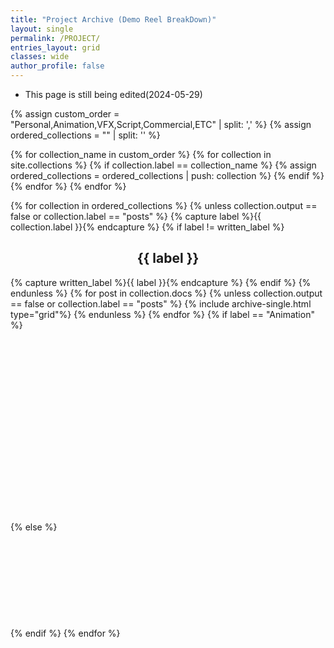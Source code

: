 ```yaml
---
title: "Project Archive (Demo Reel BreakDown)"
layout: single
permalink: /PROJECT/
entries_layout: grid
classes: wide
author_profile: false
---
```

- This page is still being edited(2024-05-29)

{% assign custom_order = "Personal,Animation,VFX,Script,Commercial,ETC" | split: ',' %}
{% assign ordered_collections = "" | split: '' %}

{% for collection_name in custom_order %}
  {% for collection in site.collections %}
    {% if collection.label == collection_name %}
      {% assign ordered_collections = ordered_collections | push: collection %}
    {% endif %}
  {% endfor %}
{% endfor %}

{% for collection in ordered_collections %}
  {% unless collection.output == false or collection.label == "posts" %}
  {% capture label %}{{ collection.label }}{% endcapture %}
  {% if label != written_label %}
  <h2 id="{{ label | slugify }}" class="archive__subtitle" align="center">{{ label }}</h2>
  {% capture written_label %}{{ label }}{% endcapture %}
  {% endif %}
  {% endunless %}
  {% for post in collection.docs %}
    {% unless collection.output == false or collection.label == "posts" %}
    {% include archive-single.html type="grid"%}
    {% endunless %}
  {% endfor %}
  {% if label == "Animation" %}
  <br><br><br><br><br><br><br><br><br><br><br><br><br><br><br><br><br><br><br>
  {% else %}
  <br><br><br><br><br><br><br><br><br><br>
  {% endif %}
{% endfor %}